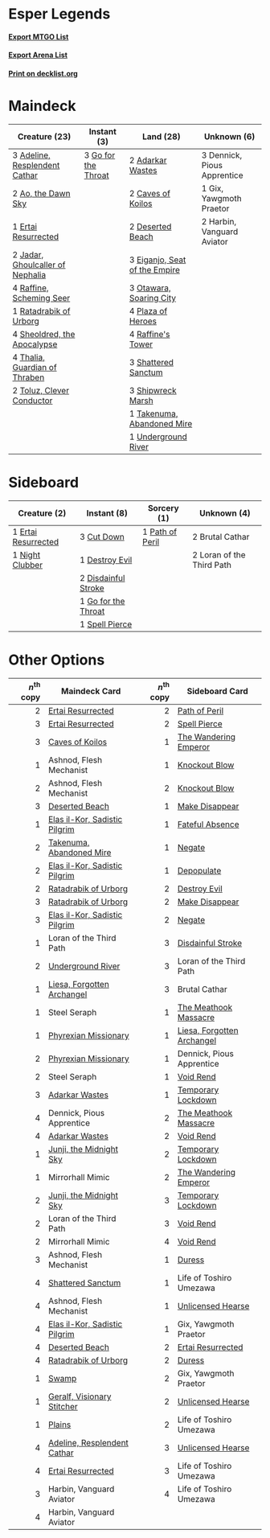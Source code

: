 # Esper Legends

#### [Export MTGO List](../collection/Esper%20Legends/Esper%20Legends.txt)
#### [Export Arena List](../collection/Esper%20Legends/Esper%20Legends_arena.txt)
#### [Print on decklist.org](http://decklist.org/?deckmain=2%09Adarkar%20Wastes%0A3%09Adeline,%20Resplendent%20Cathar%0A2%09Ao,%20the%20Dawn%20Sky%0A2%09Caves%20of%20Koilos%0A3%09Dennick,%20Pious%20Apprentice%0A2%09Deserted%20Beach%0A3%09Eiganjo,%20Seat%20of%20the%20Empire%0A1%09Ertai%20Resurrected%0A1%09Gix,%20Yawgmoth%20Praetor%0A3%09Go%20for%20the%20Throat%0A2%09Harbin,%20Vanguard%20Aviator%0A2%09Jadar,%20Ghoulcaller%20of%20Nephalia%0A3%09Otawara,%20Soaring%20City%0A4%09Plaza%20of%20Heroes%0A4%09Raffine's%20Tower%0A4%09Raffine,%20Scheming%20Seer%0A1%09Ratadrabik%20of%20Urborg%0A3%09Shattered%20Sanctum%0A4%09Sheoldred,%20the%20Apocalypse%0A3%09Shipwreck%20Marsh%0A1%09Takenuma,%20Abandoned%20Mire%0A4%09Thalia,%20Guardian%20of%20Thraben%0A2%09Toluz,%20Clever%20Conductor%0A1%09Underground%20River&deckside=2%09Brutal%20Cathar%0A3%09Cut%20Down%0A1%09Destroy%20Evil%0A2%09Disdainful%20Stroke%0A1%09Ertai%20Resurrected%0A1%09Go%20for%20the%20Throat%0A2%09Loran%20of%20the%20Third%20Path%0A1%09Night%20Clubber%0A1%09Path%20of%20Peril%0A1%09Spell%20Pierce)
# Maindeck

|                                               Creature (23)                                               |                                         Instant (3)                                          |                                               Land (28)                                                |        Unknown (6)        |
|-----------------------------------------------------------------------------------------------------------|----------------------------------------------------------------------------------------------|--------------------------------------------------------------------------------------------------------|---------------------------|
|3 [Adeline, Resplendent Cathar](http://gatherer.wizards.com/Pages/Card/Details.aspx?multiverseid=534751)   |3 [Go for the Throat](http://gatherer.wizards.com/Pages/Card/Details.aspx?multiverseid=433046)|2 [Adarkar Wastes](http://gatherer.wizards.com/Pages/Card/Details.aspx?multiverseid=129458)             |3 Dennick, Pious Apprentice|
|2 [Ao, the Dawn Sky](http://gatherer.wizards.com/Pages/Card/Details.aspx?multiverseid=548292)              |                                                                                              |2 [Caves of Koilos](http://gatherer.wizards.com/Pages/Card/Details.aspx?multiverseid=129497)            |1 Gix, Yawgmoth Praetor    |
|1 [Ertai Resurrected](http://gatherer.wizards.com/Pages/Card/Details.aspx?multiverseid=574679)             |                                                                                              |2 [Deserted Beach](http://gatherer.wizards.com/Pages/Card/Details.aspx?multiverseid=535058)             |2 Harbin, Vanguard Aviator |
|2 [Jadar, Ghoulcaller of Nephalia](http://gatherer.wizards.com/Pages/Card/Details.aspx?multiverseid=534881)|                                                                                              |3 [Eiganjo, Seat of the Empire](http://gatherer.wizards.com/Pages/Card/Details.aspx?multiverseid=548581)|                           |
|4 [Raffine, Scheming Seer](http://gatherer.wizards.com/Pages/Card/Details.aspx?multiverseid=555414)        |                                                                                              |3 [Otawara, Soaring City](http://gatherer.wizards.com/Pages/Card/Details.aspx?multiverseid=548584)      |                           |
|1 [Ratadrabik of Urborg](http://gatherer.wizards.com/Pages/Card/Details.aspx?multiverseid=574693)          |                                                                                              |4 [Plaza of Heroes](http://gatherer.wizards.com/Pages/Card/Details.aspx?multiverseid=574732)            |                           |
|4 [Sheoldred, the Apocalypse](http://gatherer.wizards.com/Pages/Card/Details.aspx?multiverseid=574587)     |                                                                                              |4 [Raffine's Tower](http://gatherer.wizards.com/Pages/Card/Details.aspx?multiverseid=555455)            |                           |
|4 [Thalia, Guardian of Thraben](http://gatherer.wizards.com/Pages/Card/Details.aspx?multiverseid=442025)   |                                                                                              |3 [Shattered Sanctum](http://gatherer.wizards.com/Pages/Card/Details.aspx?multiverseid=541140)          |                           |
|2 [Toluz, Clever Conductor](http://gatherer.wizards.com/Pages/Card/Details.aspx?multiverseid=555429)       |                                                                                              |3 [Shipwreck Marsh](http://gatherer.wizards.com/Pages/Card/Details.aspx?multiverseid=535066)            |                           |
|                                                                                                           |                                                                                              |1 [Takenuma, Abandoned Mire](http://gatherer.wizards.com/Pages/Card/Details.aspx?multiverseid=548591)   |                           |
|                                                                                                           |                                                                                              |1 [Underground River](http://gatherer.wizards.com/Pages/Card/Details.aspx?multiverseid=129778)          |                           |


# Sideboard

|                                         Creature (2)                                         |                                         Instant (8)                                          |                                       Sorcery (1)                                        |       Unknown (4)       |
|----------------------------------------------------------------------------------------------|----------------------------------------------------------------------------------------------|------------------------------------------------------------------------------------------|-------------------------|
|1 [Ertai Resurrected](http://gatherer.wizards.com/Pages/Card/Details.aspx?multiverseid=574679)|3 [Cut Down](http://gatherer.wizards.com/Pages/Card/Details.aspx?multiverseid=574569)         |1 [Path of Peril](http://gatherer.wizards.com/Pages/Card/Details.aspx?multiverseid=540974)|2 Brutal Cathar          |
|1 [Night Clubber](http://gatherer.wizards.com/Pages/Card/Details.aspx?multiverseid=555290)    |1 [Destroy Evil](http://gatherer.wizards.com/Pages/Card/Details.aspx?multiverseid=574497)     |                                                                                          |2 Loran of the Third Path|
|                                                                                              |2 [Disdainful Stroke](http://gatherer.wizards.com/Pages/Card/Details.aspx?multiverseid=420705)|                                                                                          |                         |
|                                                                                              |1 [Go for the Throat](http://gatherer.wizards.com/Pages/Card/Details.aspx?multiverseid=433046)|                                                                                          |                         |
|                                                                                              |1 [Spell Pierce](http://gatherer.wizards.com/Pages/Card/Details.aspx?multiverseid=425876)     |                                                                                          |                         |


# Other Options

|*n*<sup>th</sup> copy|                                             Maindeck Card                                              |*n*<sup>th</sup> copy|                                           Sideboard Card                                            |
|--------------------:|--------------------------------------------------------------------------------------------------------|--------------------:|-----------------------------------------------------------------------------------------------------|
|                    2|[Ertai Resurrected](http://gatherer.wizards.com/Pages/Card/Details.aspx?multiverseid=574679)            |                    2|[Path of Peril](http://gatherer.wizards.com/Pages/Card/Details.aspx?multiverseid=540974)             |
|                    3|[Ertai Resurrected](http://gatherer.wizards.com/Pages/Card/Details.aspx?multiverseid=574679)            |                    2|[Spell Pierce](http://gatherer.wizards.com/Pages/Card/Details.aspx?multiverseid=425876)              |
|                    3|[Caves of Koilos](http://gatherer.wizards.com/Pages/Card/Details.aspx?multiverseid=129497)              |                    1|[The Wandering Emperor](http://gatherer.wizards.com/Pages/Card/Details.aspx?multiverseid=548337)     |
|                    1|Ashnod, Flesh Mechanist                                                                                 |                    1|[Knockout Blow](http://gatherer.wizards.com/Pages/Card/Details.aspx?multiverseid=555221)             |
|                    2|Ashnod, Flesh Mechanist                                                                                 |                    2|[Knockout Blow](http://gatherer.wizards.com/Pages/Card/Details.aspx?multiverseid=555221)             |
|                    3|[Deserted Beach](http://gatherer.wizards.com/Pages/Card/Details.aspx?multiverseid=535058)               |                    1|[Make Disappear](http://gatherer.wizards.com/Pages/Card/Details.aspx?multiverseid=555250)            |
|                    1|[Elas il-Kor, Sadistic Pilgrim](http://gatherer.wizards.com/Pages/Card/Details.aspx?multiverseid=574678)|                    1|[Fateful Absence](http://gatherer.wizards.com/Pages/Card/Details.aspx?multiverseid=534774)           |
|                    2|[Takenuma, Abandoned Mire](http://gatherer.wizards.com/Pages/Card/Details.aspx?multiverseid=548591)     |                    1|[Negate](http://gatherer.wizards.com/Pages/Card/Details.aspx?multiverseid=423707)                    |
|                    2|[Elas il-Kor, Sadistic Pilgrim](http://gatherer.wizards.com/Pages/Card/Details.aspx?multiverseid=574678)|                    1|[Depopulate](http://gatherer.wizards.com/Pages/Card/Details.aspx?multiverseid=555211)                |
|                    2|[Ratadrabik of Urborg](http://gatherer.wizards.com/Pages/Card/Details.aspx?multiverseid=574693)         |                    2|[Destroy Evil](http://gatherer.wizards.com/Pages/Card/Details.aspx?multiverseid=574497)              |
|                    3|[Ratadrabik of Urborg](http://gatherer.wizards.com/Pages/Card/Details.aspx?multiverseid=574693)         |                    2|[Make Disappear](http://gatherer.wizards.com/Pages/Card/Details.aspx?multiverseid=555250)            |
|                    3|[Elas il-Kor, Sadistic Pilgrim](http://gatherer.wizards.com/Pages/Card/Details.aspx?multiverseid=574678)|                    2|[Negate](http://gatherer.wizards.com/Pages/Card/Details.aspx?multiverseid=423707)                    |
|                    1|Loran of the Third Path                                                                                 |                    3|[Disdainful Stroke](http://gatherer.wizards.com/Pages/Card/Details.aspx?multiverseid=420705)         |
|                    2|[Underground River](http://gatherer.wizards.com/Pages/Card/Details.aspx?multiverseid=129778)            |                    3|Loran of the Third Path                                                                              |
|                    1|[Liesa, Forgotten Archangel](http://gatherer.wizards.com/Pages/Card/Details.aspx?multiverseid=535027)   |                    3|Brutal Cathar                                                                                        |
|                    1|Steel Seraph                                                                                            |                    1|[The Meathook Massacre](http://gatherer.wizards.com/Pages/Card/Details.aspx?multiverseid=534886)     |
|                    1|[Phyrexian Missionary](http://gatherer.wizards.com/Pages/Card/Details.aspx?multiverseid=574507)         |                    1|[Liesa, Forgotten Archangel](http://gatherer.wizards.com/Pages/Card/Details.aspx?multiverseid=535027)|
|                    2|[Phyrexian Missionary](http://gatherer.wizards.com/Pages/Card/Details.aspx?multiverseid=574507)         |                    1|Dennick, Pious Apprentice                                                                            |
|                    2|Steel Seraph                                                                                            |                    1|[Void Rend](http://gatherer.wizards.com/Pages/Card/Details.aspx?multiverseid=555431)                 |
|                    3|[Adarkar Wastes](http://gatherer.wizards.com/Pages/Card/Details.aspx?multiverseid=129458)               |                    1|[Temporary Lockdown](http://gatherer.wizards.com/Pages/Card/Details.aspx?multiverseid=574516)        |
|                    4|Dennick, Pious Apprentice                                                                               |                    2|[The Meathook Massacre](http://gatherer.wizards.com/Pages/Card/Details.aspx?multiverseid=534886)     |
|                    4|[Adarkar Wastes](http://gatherer.wizards.com/Pages/Card/Details.aspx?multiverseid=129458)               |                    2|[Void Rend](http://gatherer.wizards.com/Pages/Card/Details.aspx?multiverseid=555431)                 |
|                    1|[Junji, the Midnight Sky](http://gatherer.wizards.com/Pages/Card/Details.aspx?multiverseid=548400)      |                    2|[Temporary Lockdown](http://gatherer.wizards.com/Pages/Card/Details.aspx?multiverseid=574516)        |
|                    1|Mirrorhall Mimic                                                                                        |                    2|[The Wandering Emperor](http://gatherer.wizards.com/Pages/Card/Details.aspx?multiverseid=548337)     |
|                    2|[Junji, the Midnight Sky](http://gatherer.wizards.com/Pages/Card/Details.aspx?multiverseid=548400)      |                    3|[Temporary Lockdown](http://gatherer.wizards.com/Pages/Card/Details.aspx?multiverseid=574516)        |
|                    2|Loran of the Third Path                                                                                 |                    3|[Void Rend](http://gatherer.wizards.com/Pages/Card/Details.aspx?multiverseid=555431)                 |
|                    2|Mirrorhall Mimic                                                                                        |                    4|[Void Rend](http://gatherer.wizards.com/Pages/Card/Details.aspx?multiverseid=555431)                 |
|                    3|Ashnod, Flesh Mechanist                                                                                 |                    1|[Duress](http://gatherer.wizards.com/Pages/Card/Details.aspx?multiverseid=14557)                     |
|                    4|[Shattered Sanctum](http://gatherer.wizards.com/Pages/Card/Details.aspx?multiverseid=541140)            |                    1|Life of Toshiro Umezawa                                                                              |
|                    4|Ashnod, Flesh Mechanist                                                                                 |                    1|[Unlicensed Hearse](http://gatherer.wizards.com/Pages/Card/Details.aspx?multiverseid=555447)         |
|                    4|[Elas il-Kor, Sadistic Pilgrim](http://gatherer.wizards.com/Pages/Card/Details.aspx?multiverseid=574678)|                    1|Gix, Yawgmoth Praetor                                                                                |
|                    4|[Deserted Beach](http://gatherer.wizards.com/Pages/Card/Details.aspx?multiverseid=535058)               |                    2|[Ertai Resurrected](http://gatherer.wizards.com/Pages/Card/Details.aspx?multiverseid=574679)         |
|                    4|[Ratadrabik of Urborg](http://gatherer.wizards.com/Pages/Card/Details.aspx?multiverseid=574693)         |                    2|[Duress](http://gatherer.wizards.com/Pages/Card/Details.aspx?multiverseid=14557)                     |
|                    1|[Swamp](http://gatherer.wizards.com/Pages/Card/Details.aspx?multiverseid=439858)                        |                    2|Gix, Yawgmoth Praetor                                                                                |
|                    1|[Geralf, Visionary Stitcher](http://gatherer.wizards.com/Pages/Card/Details.aspx?multiverseid=540899)   |                    2|[Unlicensed Hearse](http://gatherer.wizards.com/Pages/Card/Details.aspx?multiverseid=555447)         |
|                    1|[Plains](http://gatherer.wizards.com/Pages/Card/Details.aspx?multiverseid=439856)                       |                    2|Life of Toshiro Umezawa                                                                              |
|                    4|[Adeline, Resplendent Cathar](http://gatherer.wizards.com/Pages/Card/Details.aspx?multiverseid=534751)  |                    3|[Unlicensed Hearse](http://gatherer.wizards.com/Pages/Card/Details.aspx?multiverseid=555447)         |
|                    4|[Ertai Resurrected](http://gatherer.wizards.com/Pages/Card/Details.aspx?multiverseid=574679)            |                    3|Life of Toshiro Umezawa                                                                              |
|                    3|Harbin, Vanguard Aviator                                                                                |                    4|Life of Toshiro Umezawa                                                                              |
|                    4|Harbin, Vanguard Aviator                                                                                |                     |                                                                                                     |

